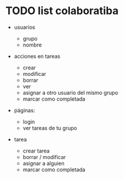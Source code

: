# TODO list colaboratiba

- usuarios
    - grupo
    - nombre
- acciones en tareas
    - crear
    - modificar
    - borrar
    - ver
    - asignar a otro usuario del mismo grupo
    - marcar como completada

- páginas:
    - login
    - ver tareas de tu grupo

- tarea
    - crear tarea
    - borrar / modificar
    - asignar a alguien
    - marcar como completada
